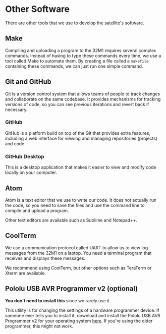 # Other Software

There are other tools that we use to develop the satellite's software.




## Make

Compiling and uploading a program to the 32M1 requires several complex commands. Instead of having to type these commands every time, we use a tool called Make to automate them. By creating a file called a `makefile` containing these commands, we can just run one simple command.




## Git and GitHub

Git is a version control system that allows teams of people to track changes and collaborate on the same codebase. It provides mechanisms for tracking versions of code, so you can see previous iterations and revert back if necessary.

### GitHub

GitHub is a platform build on top of the Git that provides extra features, including a web interface for viewing and managing repositories (projects) and code.

### GitHub Desktop

This is a desktop application that makes it easier to view and modify code locally on your computer.




## Atom

Atom is a text editor that we use to write our code. It does not actually run the code, so you need to save the files and use the command line to compile and upload a program.

Other text editors are available such as Sublime and Notepad++.




## CoolTerm

We use a communication protocol called UART to allow us to view log messages from the 32M1 on a laptop. You need a terminal program that receives and displays these messages.

We recommend using CoolTerm, but other options such as TeraTerm or Xterm are available.




## Pololu USB AVR Programmer v2 (optional)

**You don't need to install this** since we rarely use it.

This utility is for changing the settings of a hardware programmer device. If someone ever tells you to install it, download and install the Pololu USB AVR Programmer v2 for your operating system [here](https://www.pololu.com/product/3170/resources). If you're using the older programmer, this might not work.
